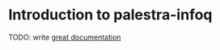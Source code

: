 # Introduction to palestra-infoq

TODO: write [great documentation](http://jacobian.org/writing/what-to-write/)
